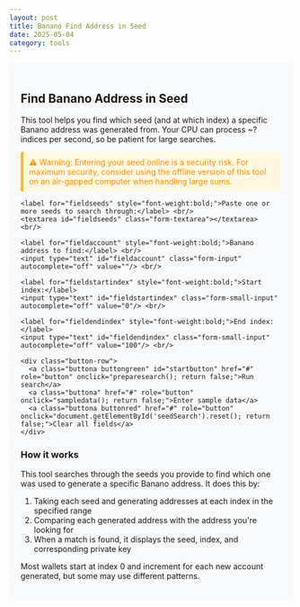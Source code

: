 ```yaml
---
layout: post
title: Banano Find Address in Seed
date: 2025-05-04
category: tools
---
```


<div class="tool-container">
  <h2>Find Banano Address in Seed</h2>
  <p>This tool helps you find which seed (and at which index) a specific Banano address was generated from. Your CPU can process ~<span id="benchmark">?</span> indices per second, so be patient for large searches.</p>
  <div class="warning">⚠️ Warning: Entering your seed online is a security risk. For maximum security, consider using the offline version of this tool on an air-gapped computer when handling large sums.</div>
  
  <form id="seedSearch">
    <div id="errorboxred" class="error-message"></div>
    <div id="errorboxyellow" class="warning-message"></div>
    
    <label for="fieldseeds" style="font-weight:bold;">Paste one or more seeds to search through:</label> <br/>
    <textarea id="fieldseeds" class="form-textarea"></textarea> <br/>
    
    <label for="fieldaccount" style="font-weight:bold;">Banano address to find:</label> <br/>
    <input type="text" id="fieldaccount" class="form-input" autocomplete="off" value=""/> <br/>
    
    <label for="fieldstartindex" style="font-weight:bold;">Start index:</label>
    <input type="text" id="fieldstartindex" class="form-small-input" autocomplete="off" value="0"/> <br/>
    
    <label for="fieldendindex" style="font-weight:bold;">End index:</label>
    <input type="text" id="fieldendindex" class="form-small-input" autocomplete="off" value="100"/> <br/>
    
    <div class="button-row">
      <a class="buttona buttongreen" id="startbutton" href="#" role="button" onclick="preparesearch(); return false;">Run search</a>
      <a class="buttona" href="#" role="button" onclick="sampledata(); return false;">Enter sample data</a>
      <a class="buttona buttonred" href="#" role="button" onclick="document.getElementById('seedSearch').reset(); return false;">Clear all fields</a>
    </div>
  </form>
  
  <div id="messageboxgreen" class="success-message" style="display:none;">
    <p>Found account address: <span id="resultaddress"></span><br/>
    In seed: <span id="resultseed"></span><br/>
    Index: <span id="resultindex"></span><br/>
    Private key: <span id="resultprivatekey"></span></p>
  </div>
  
  <h3>How it works</h3>
  <p>This tool searches through the seeds you provide to find which one was used to generate a specific Banano address. It does this by:</p>
  <ol>
    <li>Taking each seed and generating addresses at each index in the specified range</li>
    <li>Comparing each generated address with the address you're looking for</li>
    <li>When a match is found, it displays the seed, index, and corresponding private key</li>
  </ol>
  <p>Most wallets start at index 0 and increment for each new account generated, but some may use different patterns.</p>
</div>

<script type="text/javascript">
// Prefill form fields with sample data
function sampledata() {
  document.getElementById("fieldseeds").value = "EEBD0A389F61D692569625198034F411E46489084FE32D0C972D032A00C59C10\nSample_seed_2:79D46E74F88297D2E70CEA6F439C7C11E89376CA7BF2B5A31857FF456E74D381";
  document.getElementById("fieldstartindex").value = '0';
  document.getElementById("fieldendindex").value = '50';
  document.getElementById("fieldaccount").value = 'ban_3sz39g7ruf3ww6m67bnc479kgicd768emxbayif91c3yyp8pxhp5qdzmwefh';
}

// Prepare the search process
function preparesearch() {
  // Reset UI
  document.getElementById("messageboxgreen").style.display = "none";
  document.getElementById('errorboxred').style.display = 'none';
  document.getElementById('errorboxyellow').style.display = 'none';
  
  // Update button state
  document.getElementById("startbutton").innerHTML = 'searching...';
  document.getElementById("startbutton").classList.remove("buttongreen");
  document.getElementById("startbutton").classList.add("buttonred");
  
  // Clear result fields
  document.getElementById("resultseed").innerHTML = '';
  document.getElementById("resultaddress").innerHTML = '';
  document.getElementById("resultindex").innerHTML = '';
  document.getElementById("resultprivatekey").innerHTML = '';
  
  // Delay to allow UI to update before starting search
  window.setTimeout(searchaddress, 80);
}

// Main search function
function searchaddress() {
  // Get input values
  var fieldseeds = document.getElementById("fieldseeds").value;
  var startindex = parseInt(document.getElementById("fieldstartindex").value.trim());
  var endindex = parseInt(document.getElementById("fieldendindex").value.trim());
  var account = document.getElementById("fieldaccount").value.trim();
  
  // Input validation
  if (!account.startsWith('ban_') || account.length !== 64) {
    document.getElementById('errorboxred').innerHTML = "Input error: Address field invalid! Must be a valid Banano address.";
    document.getElementById('errorboxred').style.display = 'block';
    initializebuttons();
    return;
  } else if (!Number.isInteger(startindex) || !Number.isInteger(endindex)) {
    document.getElementById('errorboxred').innerHTML = "Input error: Index range invalid! Should be integers between 0 and 4294967295.";
    document.getElementById('errorboxred').style.display = 'block';
    initializebuttons();
    return;
  }
  
  // Use regex to extract seeds from input
  var regex = /[0-9A-F]{64}/gi;
  var foundseeds = fieldseeds.match(regex);
  
  if (foundseeds === null) {
    document.getElementById('errorboxred').innerHTML = "No valid seeds found in input! Search halted!";
    document.getElementById('errorboxred').style.display = 'block';
    initializebuttons();
    return;
  }
  
  // Loop through each seed
  var match = false;
  var arrayLength = foundseeds.length;
  
  for (var i = 0; i < arrayLength && match === false; i++) {
    var currentSeed = foundseeds[i];
    
    // Search through each index in the range
    for (var j = startindex; j <= endindex && match === false; j++) {
      try {
        // Use the banani.js library to derive address from seed and index
        var privateKey = window.banani.get_private_key_from_seed(currentSeed, j);
        var publicKey = window.banani.get_public_key_from_private_key(privateKey);
        var generatedAddress = window.banani.get_address_from_public_key(publicKey);
        
        // Check if addresses match
        if (generatedAddress === account) {
          match = true;
          document.getElementById("resultseed").innerHTML = currentSeed;
          document.getElementById("resultaddress").innerHTML = generatedAddress;
          document.getElementById("resultindex").innerHTML = j;
          document.getElementById("resultprivatekey").innerHTML = privateKey;
          document.getElementById("messageboxgreen").style.display = "block";
          initializebuttons();
          break;
        }
      } catch (error) {
        console.error("Error processing seed at index " + j + ": " + error);
      }
    }
  }
  
  // If no match was found
  if (match === false) {
    document.getElementById('errorboxyellow').innerHTML = "Nothing found! Try a different address, seed, or index range!";
    document.getElementById('errorboxyellow').style.display = 'block';
    initializebuttons();
  }
}

// Reset button state after search completes
function initializebuttons() {
  document.getElementById("startbutton").innerHTML = 'Run search'; 
  document.getElementById("startbutton").classList.add("buttongreen");
  document.getElementById("startbutton").classList.remove("buttonred");
}

// Benchmark function to estimate performance
window.onload = function() {
  var start = new Date();
  var testSeed = "0000000000000000000000000000000000000000000000000000000000000000";
  
  // Run a test derivation to estimate performance
  var privateKey = window.banani.get_private_key_from_seed(testSeed, 0);
  var publicKey = window.banani.get_public_key_from_private_key(privateKey);
  window.banani.get_address_from_public_key(publicKey);
  
  var end = new Date();
  var time = end.getTime() - start.getTime();
  
  // Calculate indexes per second, adjusting for browser overhead
  document.getElementById("benchmark").innerHTML = ((1000 / time) * 3).toFixed(0);
};
</script>

<style>
.tool-container {
  background-color: #f8f9fa;
  border-radius: 8px;
  padding: 20px;
  margin-bottom: 20px;
}

.form-textarea {
  width: 100%;
  height: 100px;
  margin-bottom: 10px;
  font-family: monospace;
  padding: 8px;
  border-radius: 4px;
  border: 1px solid #ccc;
}

.form-input {
  width: 100%;
  margin-bottom: 10px;
  font-family: monospace;
  padding: 8px;
  border-radius: 4px;
  border: 1px solid #ccc;
}

.form-small-input {
  width: 150px;
  margin-bottom: 10px;
  font-family: monospace;
  padding: 8px;
  border-radius: 4px;
  border: 1px solid #ccc;
}

.button-row {
  margin: 15px 0;
}

.buttona {
  display: inline-block;
  margin-right: 10px;
  margin-bottom: 10px;
  padding: 8px 16px;
  background-color: #f0f0f0;
  color: #333;
  text-decoration: none;
  border-radius: 4px;
  border: 1px solid #ccc;
}

.buttongreen {
  background-color: #4CAF50;
  color: white;
}

.buttonred {
  background-color: #f44336;
  color: white;
}

.error-message {
  background-color: #ffebee;
  border-left: 5px solid #f44336;
  color: #c62828;
  padding: 10px;
  margin: 10px 0;
  display: none;
}

.warning-message {
  background-color: #fff8e1;
  border-left: 5px solid #ffc107;
  color: #ff8f00;
  padding: 10px;
  margin: 10px 0;
  display: none;
}

.success-message {
  background-color: #e8f5e9;
  border-left: 5px solid #4caf50;
  color: #2e7d32;
  padding: 10px;
  margin: 10px 0;
}

.warning {
  background-color: #fff8e1;
  border-left: 5px solid #ffc107;
  color: #ff8f00;
  padding: 10px;
  margin: 10px 0;
  border-radius: 4px;
}
</style>